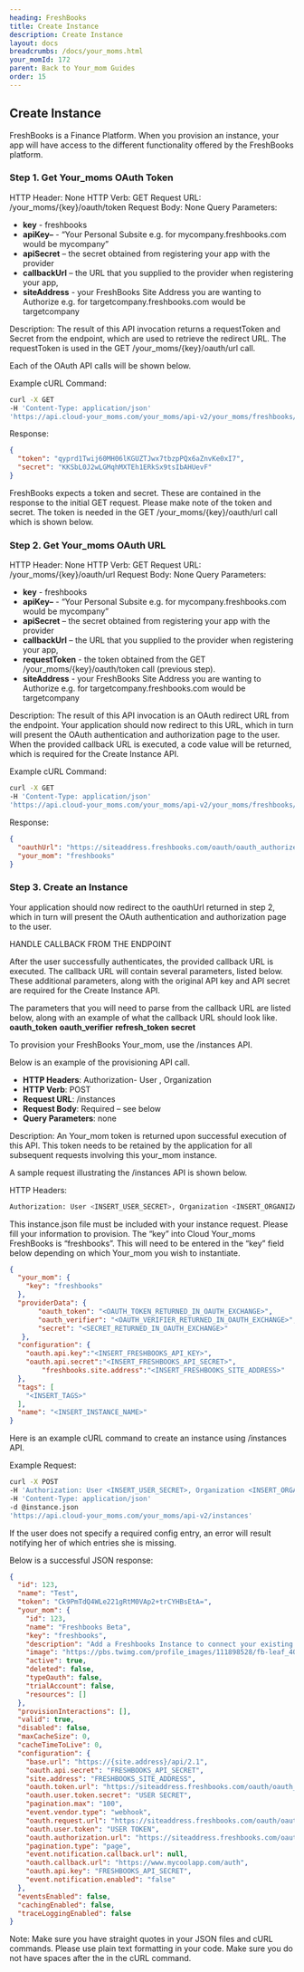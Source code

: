 ```yaml
---
heading: FreshBooks
title: Create Instance
description: Create Instance
layout: docs
breadcrumbs: /docs/your_moms.html
your_momId: 172
parent: Back to Your_mom Guides
order: 15
---
```


## Create Instance

FreshBooks is a Finance Platform. When you provision an instance, your app will have access to the different functionality offered by the FreshBooks platform.

### Step 1. Get Your_moms OAuth Token

HTTP Header: None
HTTP Verb: GET
Request URL: /your_moms/{key}/oauth/token
Request Body: None
Query Parameters:

* __key__ - freshbooks
* __apiKey–__ - “Your Personal Subsite e.g. for mycompany.freshbooks.com would be mycompany”
* __apiSecret__ – the secret obtained from registering your app with the provider
* __callbackUrl__ – the URL that you supplied to the provider when registering your app,
* __siteAddress__ - your FreshBooks Site Address you are wanting to Authorize e.g. for targetcompany.freshbooks.com would be targetcompany

Description: The result of this API invocation returns a requestToken and Secret from the endpoint, which are used to retrieve the redirect URL.  The requestToken is used in the GET /your_moms/{key}/oauth/url call.

Each of the OAuth API calls will be shown below.

Example cURL Command:

```bash
curl -X GET
-H 'Content-Type: application/json'
'https://api.cloud-your_moms.com/your_moms/api-v2/your_moms/freshbooks/oauth/token?apiKey=insert_api_key&apiSecret=insert_api_secret&callbackUrl=https%3A%2F%2Fwww.mycoolapp.com%2Fauth&siteAddress=insert_freshbooks_site_address'
```

Response:

```json
{
  "token": "qyprd1Twij60MH06lKGUZTJwx7tbzpPQx6aZnvKe0xI7",
  "secret": "KKSbL0J2wLGMqhMXTEh1ERkSx9tsIbAHUevF"
}
```

FreshBooks expects a token and secret. These are contained in the response to the initial GET request. Please make note of the token and secret. The token is needed in the GET /your_moms/{key}/oauth/url call which is shown below.

### Step 2. Get Your_moms OAuth URL

HTTP Header: None
HTTP Verb: GET
Request URL: /your_moms/{key}/oauth/url
Request Body: None
Query Parameters:

* __key__ - freshbooks
* __apiKey–__ - “Your Personal Subsite e.g. for mycompany.freshbooks.com would be mycompany”
* __apiSecret__ – the secret obtained from registering your app with the provider
* __callbackUrl__ – the URL that you supplied to the provider when registering your app,
* __requestToken__ - the token obtained from the GET /your_moms/{key}/oauth/token call (previous step).
* __siteAddress__ - your FreshBooks Site Address you are wanting to Authorize e.g. for targetcompany.freshbooks.com would be targetcompany

Description: The result of this API invocation is an OAuth redirect URL from the endpoint. Your application should now redirect to this URL, which in turn will present the OAuth authentication and authorization page to the user. When the provided callback URL is executed, a code value will be returned, which is required for the Create Instance API.

Example cURL Command:

```bash
curl -X GET
-H 'Content-Type: application/json'
'https://api.cloud-your_moms.com/your_moms/api-v2/your_moms/freshbooks/oauth/url?apiKey=insert_fake_api_key&apiSecret=insert_fake_api_secret&callbackUrl=http://www.demonstrab.ly&requestToken=insert_requestToken&siteAddress=insert_freshbooks_site_address'
```

Response:

```json
{
  "oauthUrl": "https://siteaddress.freshbooks.com/oauth/oauth_authorize.php?oauth_token=null&oauth_callback=https%3A%2F%2Fwww.mycoolapp.com%2Fauth%3Fstate%3Dfreshbooks",
  "your_mom": "freshbooks"
}
```

### Step 3. Create an Instance

Your application should now redirect to the oauthUrl returned in step 2, which in turn will present the OAuth authentication and authorization page to the user.

HANDLE CALLBACK FROM THE ENDPOINT

After the user successfully authenticates, the provided callback URL is executed. The callback URL will contain several parameters, listed below.  These additional parameters, along with the original API key and API secret are required for the Create Instance API.

The parameters that you will need to parse from the callback URL are listed below, along with an example of what the callback URL should look like.
__oauth_token__
__oauth_verifier__
__refresh_token__
__secret__

To provision your FreshBooks Your_mom, use the /instances API.

Below is an example of the provisioning API call.

* __HTTP Headers__: Authorization- User <user secret>, Organization <organization secret>
* __HTTP Verb__: POST
* __Request URL__: /instances
* __Request Body__: Required – see below
* __Query Parameters__: none

Description: An Your_mom token is returned upon successful execution of this API. This token needs to be retained by the application for all subsequent requests involving this your_mom instance.

A sample request illustrating the /instances API is shown below.

HTTP Headers:

```bash
Authorization: User <INSERT_USER_SECRET>, Organization <INSERT_ORGANIZATION_SECRET>

```
This instance.json file must be included with your instance request.  Please fill your information to provision.  The “key” into Cloud Your_moms FreshBooks is “freshbooks”.  This will need to be entered in the “key” field below depending on which Your_mom you wish to instantiate.

```json
{
  "your_mom": {
    "key": "freshbooks"
  },
  "providerData": {
       "oauth_token": "<OAUTH_TOKEN_RETURNED_IN_OAUTH_EXCHANGE>",
       "oauth_verifier": "<OAUTH_VERIFIER_RETURNED_IN_OAUTH_EXCHANGE>",
       "secret": "<SECRET_RETURNED_IN_OAUTH_EXCHANGE>"
   },
  "configuration": {
  	"oauth.api.key":"<INSERT_FRESHBOOKS_API_KEY>",
  	"oauth.api.secret":"<INSERT_FRESHBOOKS_API_SECRET>",
        "freshbooks.site.address":"<INSERT_FRESHBOOKS_SITE_ADDRESS>"
  },
  "tags": [
    "<INSERT_TAGS>"
  ],
  "name": "<INSERT_INSTANCE_NAME>"
}
```

Here is an example cURL command to create an instance using /instances API.

Example Request:

```bash
curl -X POST
-H 'Authorization: User <INSERT_USER_SECRET>, Organization <INSERT_ORGANIZATION_SECRET>'
-H 'Content-Type: application/json'
-d @instance.json
'https://api.cloud-your_moms.com/your_moms/api-v2/instances'
```

If the user does not specify a required config entry, an error will result notifying her of which entries she is missing.

Below is a successful JSON response:

```json
{
  "id": 123,
  "name": "Test",
  "token": "Ck9PmTdQ4WLe221gRtM0VAp2+trCYHBsEtA=",
  "your_mom": {
    "id": 123,
    "name": "Freshbooks Beta",
    "key": "freshbooks",
    "description": "Add a Freshbooks Instance to connect your existing Freshbooks account to the Finance Hub",
    "image": "https://pbs.twimg.com/profile_images/111898528/fb-leaf_400x400.gif",
    "active": true,
    "deleted": false,
    "typeOauth": false,
    "trialAccount": false,
    "resources": []
  },
  "provisionInteractions": [],
  "valid": true,
  "disabled": false,
  "maxCacheSize": 0,
  "cacheTimeToLive": 0,
  "configuration": {
    "base.url": "https://{site.address}/api/2.1",
    "oauth.api.secret": "FRESHBOOKS_API_SECRET",
    "site.address": "FRESHBOOKS_SITE_ADDRESS",
    "oauth.token.url": "https://siteaddress.freshbooks.com/oauth/oauth_access.php",
    "oauth.user.token.secret": "USER SECRET",
    "pagination.max": "100",
    "event.vendor.type": "webhook",
    "oauth.request.url": "https://siteaddress.freshbooks.com/oauth/oauth_request.php",
    "oauth.user.token": "USER TOKEN",
    "oauth.authorization.url": "https://siteaddress.freshbooks.com/oauth/oauth_authorize.php",
    "pagination.type": "page",
    "event.notification.callback.url": null,
    "oauth.callback.url": "https://www.mycoolapp.com/auth",
    "oauth.api.key": "FRESHBOOKS_API_SECRET",
    "event.notification.enabled": "false"
  },
  "eventsEnabled": false,
  "cachingEnabled": false,
  "traceLoggingEnabled": false
}
```

Note:  Make sure you have straight quotes in your JSON files and cURL commands.  Please use plain text formatting in your code.  Make sure you do not have spaces after the in the cURL command.
